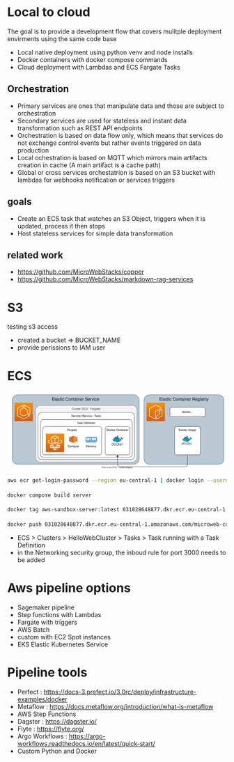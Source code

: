 # Local to cloud
The goal is to provide a development flow that covers mulitple deployment envirments using the same code base
* Local native deployment using python venv and node installs
* Docker containers with docker compose commands
* Cloud deployment with Lambdas and ECS Fargate Tasks

## Orchestration
* Primary services are ones that manipulate data and those are subject to orchestration
* Secondary services are used for stateless and instant data transformation such as REST API endpoints
* Orchestration is based on data flow only, which means that services do not exchange control events but rather events triggered on data production
* Local ochestration is based on MQTT which mirrors main artifacts creation in cache (A main artifact is a cache path)
* Global or cross services orchestatrion is based on an S3 bucket with lambdas for webhooks notification or services triggers

## goals

* Create an ECS task that watches an S3 Object, triggers when it is updated, process it then stops
* Host stateless services for simple data transformation

## related work
* https://github.com/MicroWebStacks/copper
* https://github.com/MicroWebStacks/markdown-rag-services

# S3
testing s3 access

- created a bucket => BUCKET_NAME
- provide perissions to IAM user

# ECS

![Overview](./design/Fargate.drawio.svg)

```bash
aws ecr get-login-password --region eu-central-1 | docker login --username AWS --password-stdin 031028648877.dkr.ecr.eu-central-1.amazonaws.com

docker compose build server

docker tag aws-sandbox-server:latest 031028648877.dkr.ecr.eu-central-1.amazonaws.com/microweb-containers:latest

docker push 031028648877.dkr.ecr.eu-central-1.amazonaws.com/microweb-containers:latest

```
* ECS > Clusters > HelloWebCluster > Tasks > Task running with a Task Definition
* in the Networking security group, the inboud rule for port 3000 needs to be added
# Aws pipeline options
* Sagemaker pipeline
* Step functions with Lambdas
* Fargate with triggers
* AWS Batch
* custom with EC2 Spot instances
* EKS Elastic Kubernetes Service
# Pipeline tools
* Perfect : https://docs-3.prefect.io/3.0rc/deploy/infrastructure-examples/docker
* Metaflow : https://docs.metaflow.org/introduction/what-is-metaflow
* AWS Step Functions
* Dagster : https://dagster.io/
* Flyte : https://flyte.org/
* Argo Workflows : https://argo-workflows.readthedocs.io/en/latest/quick-start/
* Custom Python and Docker

